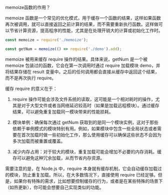 memoize函数的作用？


memoize 函数是一个常见的优化模式，用于缓存一个函数的结果，这样如果函数再次被调用，就可以直接返回之前计算的结果，而不需要重新执行函数。这样做可以节省计算资源，提高程序的性能，尤其是在处理开销大的计算或初始化工作时。

```js
const memoize = require('./memoize');

const getNum = memoize(() => require('./demo').add);
```

memoize 被用来缓存 require 操作的结果。具体来说，getNum 是一个被 memoize 包装过的函数，它会在第一次调用时通过 require 加载模块 demo，并将结果存储在 result 变量中。之后的任何调用都会直接从缓存中返回这个结果，而不是再次执行 require。

缓存 require 的意义在于：

1. require 操作可能会涉及文件系统的读取，这可能是一个相对耗时的操作，尤其是对于大型文件或者当网络延迟较高时（如果是加载远程模块）。通过缓存结果，可以避免重复加载同一模块带来的性能损耗。
2. 模块单例：确保每次通过 getNum 获取到的是同一个模块实例，这对于那些依赖于单例模式的模块特别有用。例如，如果模块中包含一些全局状态或者需要在首次加载时做一些初始化工作，那么使用缓存可以确保这些状态不会因为多次加载而被重置或覆盖。

3. 减少内存占用：对于较大的模块，重复加载可能会增加不必要的内存消耗。缓存可以避免这种冗余加载，从而节省内存资源。

需要注意的是，在 Node.js 中，require 本身就有缓存机制，它会自动缓存加载过的模块，防止重复加载。所以，在大多数情况下，直接使用 require 已经足够。但是，如果你有特殊的需求，比如想要控制缓存的行为，或者是在某些特殊的场景下（如热更新），你可能会想要自己实现类似的功能。